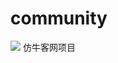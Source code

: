 # community
<a href="https://www.oscs1024.com/project/oscs/Jay-deng/community?ref=badge_small" alt="OSCS Status"><img src="https://www.oscs1024.com/platform/badge/Jay-deng/community.svg?size=small"/></a>
仿牛客网项目
